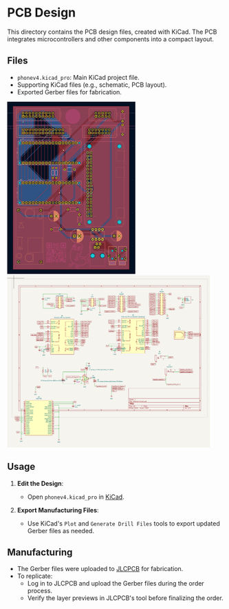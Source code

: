 # PCB Design 

This directory contains the PCB design files, created with KiCad. The PCB integrates microcontrollers and other components into a compact layout.

## Files

- `phonev4.kicad_pro`: Main KiCad project file.
- Supporting KiCad files (e.g., schematic, PCB layout).
- Exported Gerber files for fabrication.

<img src="pcb_screenshot.png" alt="pcb screenshot" style="height:400px;">
<img src="schematic_screenshot.png" alt="schematic screenshot" style="height:400px;">



## Usage

1. **Edit the Design**:
   - Open `phonev4.kicad_pro` in [KiCad](https://www.kicad.org/).

2. **Export Manufacturing Files**:
   - Use KiCad's `Plot` and `Generate Drill Files` tools to export updated Gerber files as needed.

## Manufacturing

- The Gerber files were uploaded to [JLCPCB](https://jlcpcb.com) for fabrication.
- To replicate:
  - Log in to JLCPCB and upload the Gerber files during the order process.
  - Verify the layer previews in JLCPCB's tool before finalizing the order.